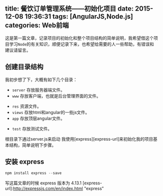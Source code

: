 title: 餐饮订单管理系统——初始化项目
date: 2015-12-08 19:36:31
tags: [AngularJS,Node.js]
categories: Web前端
---
这是第一篇文章，记录项目的初始化和整个项目结构的简单说明，我希望借这个项目学习`Node`的有关知识，顺便记录下来，也希望给需要的人一些帮助，有错误和建议请留言。
## 创建目录结构
我初步想了下，大概有如下几个目录：

 + `server` 存放服务器端文件。
 + `www` 存放客户端，也就是后台管理界面的文件。
  - `res` 资源文件。
  - `views` 存放html和angular的一些js文件。
  - `app` 存放顶层angular文件。
 + `test` 存放测试文件。

根目录下通过server.js来启动
我使用[express][express-url]来初始化我的项目基本结构，简单说明下步骤。
## 安装 express 
```javascript
npm install express --save
```
写这篇文章的时候 express 版本为 4.13.1
[express-url]:http://expressjs.com/en/index.html "express"